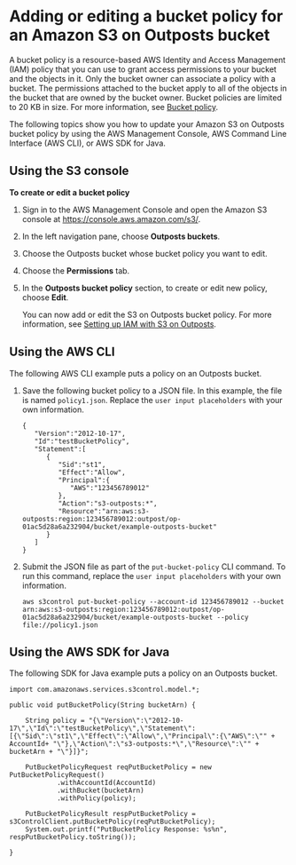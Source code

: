 # Adding or editing a bucket policy for an Amazon S3 on Outposts bucket<a name="S3OutpostsBucketPolicyEdit"></a>

A bucket policy is a resource\-based AWS Identity and Access Management \(IAM\) policy that you can use to grant access permissions to your bucket and the objects in it\. Only the bucket owner can associate a policy with a bucket\. The permissions attached to the bucket apply to all of the objects in the bucket that are owned by the bucket owner\. Bucket policies are limited to 20 KB in size\. For more information, see [Bucket policy](S3onOutposts.md#S3OutpostsBucketPolicies)\.

The following topics show you how to update your Amazon S3 on Outposts bucket policy by using the AWS Management Console, AWS Command Line Interface \(AWS CLI\), or AWS SDK for Java\. 

## Using the S3 console<a name="s3-outposts-bucket-edit-policy"></a>

**To create or edit a bucket policy**

1. Sign in to the AWS Management Console and open the Amazon S3 console at [https://console\.aws\.amazon\.com/s3/](https://console.aws.amazon.com/s3/)\.

1. In the left navigation pane, choose **Outposts buckets**\.

1. Choose the Outposts bucket whose bucket policy you want to edit\.

1. Choose the **Permissions** tab\.

1. In the **Outposts bucket policy** section, to create or edit new policy, choose **Edit**\.

   You can now add or edit the S3 on Outposts bucket policy\. For more information, see [Setting up IAM with S3 on Outposts](S3OutpostsIAM.md)\.

## Using the AWS CLI<a name="S3OutpostsPutBucketPolicyCLI"></a>

The following AWS CLI example puts a policy on an Outposts bucket\.

1. Save the following bucket policy to a JSON file\. In this example, the file is named `policy1.json`\. Replace the `user input placeholders` with your own information\.

   ```
   {
      "Version":"2012-10-17",
      "Id":"testBucketPolicy",
      "Statement":[
         {
            "Sid":"st1",
            "Effect":"Allow",
            "Principal":{
               "AWS":"123456789012"
            },
            "Action":"s3-outposts:*",
            "Resource":"arn:aws:s3-outposts:region:123456789012:outpost/op-01ac5d28a6a232904/bucket/example-outposts-bucket"
         }
      ]
   }
   ```

1. Submit the JSON file as part of the `put-bucket-policy` CLI command\. To run this command, replace the `user input placeholders` with your own information\.

   ```
   aws s3control put-bucket-policy --account-id 123456789012 --bucket arn:aws:s3-outposts:region:123456789012:outpost/op-01ac5d28a6a232904/bucket/example-outposts-bucket --policy file://policy1.json
   ```

## Using the AWS SDK for Java<a name="S3OutpostsPutBucketPolicyJava"></a>

The following SDK for Java example puts a policy on an Outposts bucket\.

```
import com.amazonaws.services.s3control.model.*;

public void putBucketPolicy(String bucketArn) {

    String policy = "{\"Version\":\"2012-10-17\",\"Id\":\"testBucketPolicy\",\"Statement\":[{\"Sid\":\"st1\",\"Effect\":\"Allow\",\"Principal\":{\"AWS\":\"" + AccountId+ "\"},\"Action\":\"s3-outposts:*\",\"Resource\":\"" + bucketArn + "\"}]}";

    PutBucketPolicyRequest reqPutBucketPolicy = new PutBucketPolicyRequest()
            .withAccountId(AccountId)
            .withBucket(bucketArn)
            .withPolicy(policy);

    PutBucketPolicyResult respPutBucketPolicy = s3ControlClient.putBucketPolicy(reqPutBucketPolicy);
    System.out.printf("PutBucketPolicy Response: %s%n", respPutBucketPolicy.toString());

}
```